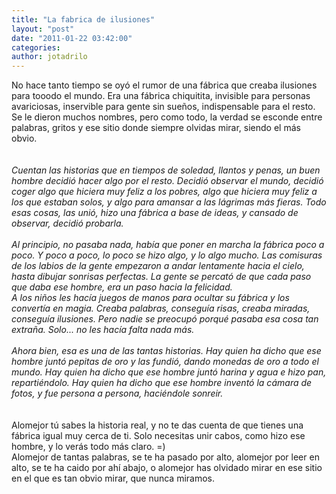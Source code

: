 ```yaml
---
title: "La fabrica de ilusiones"
layout: "post"
date: "2011-01-22 03:42:00"
categories: 
author: jotadrilo
---
```


<div class="css-full-post-content js-full-post-content">
No hace tanto tiempo se oyó el rumor de una fábrica que creaba ilusiones para tooodo el mundo. Era una fábrica chiquitita, invisible para personas avariciosas, inservible para gente sin sueños, indispensable para el resto.<br />Se le dieron muchos nombres, pero como todo, la verdad se esconde entre palabras, gritos y ese sitio donde siempre olvidas mirar, siendo el más obvio.<br /><br /><br /><span style="font-style: italic;">Cuentan las historias que en tiempos de soledad, llantos y penas, un buen hombre decidió hacer algo por el resto. Decidió observar el mundo, decidió coger algo que hiciera muy feliz a los pobres, algo que hiciera muy feliz a los que estaban solos, y algo para amansar a las lágrimas más fieras. Todo esas cosas, las unió, hizo una fábrica a base de ideas, y cansado de observar, decidió probarla.</span><br /><br /><span style="font-style: italic;">Al principio, no pasaba nada, había que poner en marcha la fábrica poco a poco. Y poco a poco, lo poco se hizo algo, y lo algo mucho. Las comisuras de los labios de la gente empezaron a andar lentamente hacia el cielo, hasta dibujar sonrisas perfectas. La gente se percató de que cada paso que daba ese hombre, era un paso hacia la felicidad. </span><br /><span style="font-style: italic;">A los niños les hacía juegos de manos para ocultar su fábrica y los convertía en magia. Creaba palabras, conseguía risas, creaba miradas, conseguía ilusiones. Pero nadie se preocupó porqué pasaba esa cosa tan extraña. Solo... no les hacía falta nada más.</span><br /><br /><span style="font-style: italic;">Ahora bien, esa es una de las tantas historias. Hay quien ha dicho que ese hombre juntó pepitas de oro y las fundió, dando monedas de oro a todo el mundo. Hay quien ha dicho que ese hombre juntó harina y agua e hizo pan, repartiéndolo. Hay quien ha dicho que ese hombre inventó la cámara de fotos, y fue persona a persona, haciéndole sonreir. </span><br /><br /><br />Alomejor tú sabes la historia real, y no te das cuenta de que tienes una fábrica igual muy cerca de ti. Solo necesitas unir cabos, como hizo ese hombre, y lo verás todo más claro. =)<br />Alomejor de tantas palabras, se te ha pasado por alto, alomejor por leer en alto, se te ha caido por ahí abajo, o alomejor has olvidado mirar en ese sitio en el que es tan obvio mirar, que nunca miramos.
</div>